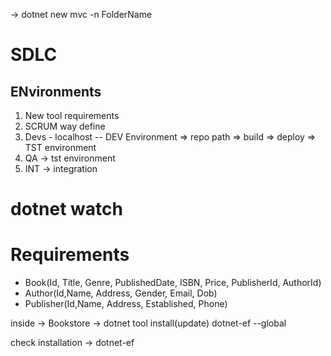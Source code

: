 -> dotnet new mvc -n FolderName

# SDLC

## ENvironments

1. New tool requirements
2. SCRUM way define
3. Devs - localhost -- DEV Environment => repo path => build => deploy => TST environment
4. QA -> tst environment
5. INT -> integration

# dotnet watch


# Requirements

- Book(Id, Title, Genre, PublishedDate, ISBN, Price, PublisherId, AuthorId)
- Author(Id,Name, Address, Gender, Email, Dob)
- Publisher(Id,Name, Address, Established, Phone)


inside -> Bookstore -> dotnet tool install(update) dotnet-ef --global

check installation -> dotnet-ef














